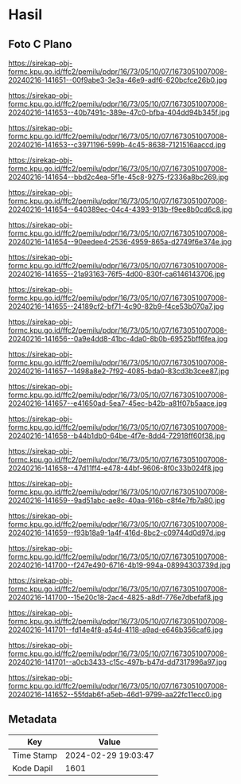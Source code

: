 # Hasil

## Foto C Plano

https://sirekap-obj-formc.kpu.go.id/ffc2/pemilu/pdpr/16/73/05/10/07/1673051007008-20240216-141651--00f9abe3-3e3a-46e9-adf6-620bcfce26b0.jpg

https://sirekap-obj-formc.kpu.go.id/ffc2/pemilu/pdpr/16/73/05/10/07/1673051007008-20240216-141653--40b7491c-389e-47c0-bfba-404dd94b345f.jpg

https://sirekap-obj-formc.kpu.go.id/ffc2/pemilu/pdpr/16/73/05/10/07/1673051007008-20240216-141653--c3971196-599b-4c45-8638-7121516aaccd.jpg

https://sirekap-obj-formc.kpu.go.id/ffc2/pemilu/pdpr/16/73/05/10/07/1673051007008-20240216-141654--bbd2c4ea-5f1e-45c8-9275-f2336a8bc269.jpg

https://sirekap-obj-formc.kpu.go.id/ffc2/pemilu/pdpr/16/73/05/10/07/1673051007008-20240216-141654--640389ec-04c4-4393-913b-f9ee8b0cd6c8.jpg

https://sirekap-obj-formc.kpu.go.id/ffc2/pemilu/pdpr/16/73/05/10/07/1673051007008-20240216-141654--90eedee4-2536-4959-865a-d2749f6e374e.jpg

https://sirekap-obj-formc.kpu.go.id/ffc2/pemilu/pdpr/16/73/05/10/07/1673051007008-20240216-141655--21a93163-76f5-4d00-830f-ca6146143706.jpg

https://sirekap-obj-formc.kpu.go.id/ffc2/pemilu/pdpr/16/73/05/10/07/1673051007008-20240216-141655--24189cf2-bf71-4c90-82b9-f4ce53b070a7.jpg

https://sirekap-obj-formc.kpu.go.id/ffc2/pemilu/pdpr/16/73/05/10/07/1673051007008-20240216-141656--0a9e4dd8-41bc-4da0-8b0b-69525bff6fea.jpg

https://sirekap-obj-formc.kpu.go.id/ffc2/pemilu/pdpr/16/73/05/10/07/1673051007008-20240216-141657--1498a8e2-7f92-4085-bda0-83cd3b3cee87.jpg

https://sirekap-obj-formc.kpu.go.id/ffc2/pemilu/pdpr/16/73/05/10/07/1673051007008-20240216-141657--e41650ad-5ea7-45ec-b42b-a81f07b5aace.jpg

https://sirekap-obj-formc.kpu.go.id/ffc2/pemilu/pdpr/16/73/05/10/07/1673051007008-20240216-141658--b44b1db0-64be-4f7e-8dd4-72918ff60f38.jpg

https://sirekap-obj-formc.kpu.go.id/ffc2/pemilu/pdpr/16/73/05/10/07/1673051007008-20240216-141658--47d11ff4-e478-44bf-9606-8f0c33b024f8.jpg

https://sirekap-obj-formc.kpu.go.id/ffc2/pemilu/pdpr/16/73/05/10/07/1673051007008-20240216-141659--9ad51abc-ae8c-40aa-916b-c8f4e7fb7a80.jpg

https://sirekap-obj-formc.kpu.go.id/ffc2/pemilu/pdpr/16/73/05/10/07/1673051007008-20240216-141659--f93b18a9-1a4f-416d-8bc2-c09744d0d97d.jpg

https://sirekap-obj-formc.kpu.go.id/ffc2/pemilu/pdpr/16/73/05/10/07/1673051007008-20240216-141700--f247e490-6716-4b19-994a-08994303739d.jpg

https://sirekap-obj-formc.kpu.go.id/ffc2/pemilu/pdpr/16/73/05/10/07/1673051007008-20240216-141700--15e20c18-2ac4-4825-a8df-776e7dbefaf8.jpg

https://sirekap-obj-formc.kpu.go.id/ffc2/pemilu/pdpr/16/73/05/10/07/1673051007008-20240216-141701--fd14e4f8-a54d-4118-a9ad-e646b356caf6.jpg

https://sirekap-obj-formc.kpu.go.id/ffc2/pemilu/pdpr/16/73/05/10/07/1673051007008-20240216-141701--a0cb3433-c15c-497b-b47d-dd7317996a97.jpg

https://sirekap-obj-formc.kpu.go.id/ffc2/pemilu/pdpr/16/73/05/10/07/1673051007008-20240216-141652--55fdab6f-a5eb-46d1-9799-aa22fc11ecc0.jpg


## Metadata

| Key        | Value               |
| ---------- | ------------------- |
| Time Stamp | 2024-02-29 19:03:47 |
| Kode Dapil | 1601                |




